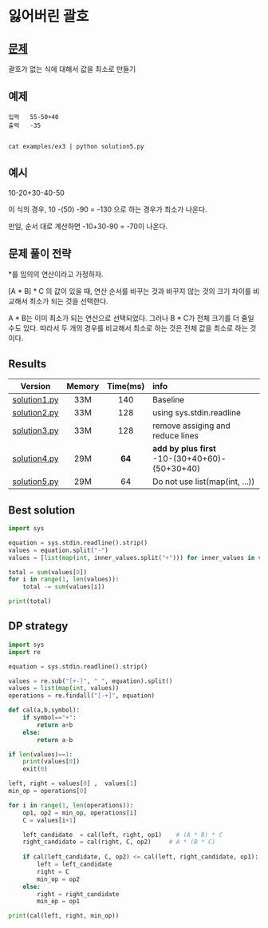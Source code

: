# 잃어버린 괄호

## [문제](https://www.acmicpc.net/problem/1541) 

괄호가 없는 식에 대해서 값을 최소로 만들기

## 예제

```
입력   55-50+40
출력   -35


cat examples/ex3 | python solution5.py
```

## 예시

10-20+30-40-50 
   
이 식의 경우, 10 -(50) -90 = -130 으로 하는 경우가 최소가 나온다. 

만일, 순서 대로 계산하면 -10+30-90 = -70이 나온다. 


## 문제 풀이 전략


*를 임의의 연산이라고 가정하자. 

[A * B] * C 의 값이 있을 때, 연산 순서를 바꾸는 것과 바꾸지 않는 것의 크기 차이를 비교해서 최소가 되는 것을 선택한다. 

A * B는 이미 최소가 되는 연산으로 선택되었다. 그러나 B * C가 전체 크기를 더 줄일 수도 있다. 
따라서 두 개의 경우를 비교해서 최소로 하는 것은 전체 값을 최소로 하는 것이다. 

## Results
|Version|Memory|Time(ms)|info|
|:-:|:-:|:-:|:--|
|[solution1.py](solution1.py)|33M|140|Baseline|
|[solution2.py](solution2.py)|33M|128|using sys.stdin.readline|
|[solution3.py](solution3.py)|33M|128|remove assiging and reduce lines|
|[solution4.py](solution4.py)|29M|**64**|**add by plus first**</br> -10-(30+40+60)-(50+30+40)|
|[solution5.py](solution5.py)|29M|64|Do not use list(map(int, ...)) |


## Best solution

```python
import sys 

equation = sys.stdin.readline().strip()
values = equation.split("-")
values = [list(map(int, inner_values.split("+"))) for inner_values in values]

total = sum(values[0])
for i in range(1, len(values)):
    total -= sum(values[i])

print(total)
```

## DP strategy
```python
import sys 
import re 

equation = sys.stdin.readline().strip()

values = re.sub("[+-]", " ", equation).split()
values = list(map(int, values))
operations = re.findall("[-+]", equation)

def cal(a,b,symbol):
    if symbol=="+":
        return a+b
    else:
        return a-b

if len(values)==1:
    print(values[0])
    exit(0)

left, right = values[0] ,  values[1]
min_op = operations[0]

for i in range(1, len(operations)):
    op1, op2 = min_op, operations[i]
    C = values[i+1]

    left_candidate  = cal(left, right, op1)    # (A * B) * C
    right_candidate = cal(right, C, op2)     # A * (B * C)
    
    if cal(left_candidate, C, op2) <= cal(left, right_candidate, op1): # (A * B) * C < A * (B * C)
        left = left_candidate  
        right = C
        min_op = op2
    else:
        right = right_candidate
        min_op = op1

print(cal(left, right, min_op))
```
